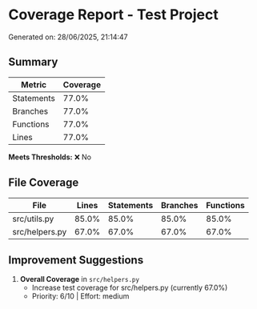 # Coverage Report - Test Project

Generated on: 28/06/2025, 21:14:47

## Summary

| Metric | Coverage |
|--------|----------|
| Statements | 77.0% |
| Branches | 77.0% |
| Functions | 77.0% |
| Lines | 77.0% |

**Meets Thresholds:** ❌ No

## File Coverage

| File | Lines | Statements | Branches | Functions |
|------|-------|------------|----------|-----------|
| src/utils.py | 85.0% | 85.0% | 85.0% | 85.0% |
| src/helpers.py | 67.0% | 67.0% | 67.0% | 67.0% |

## Improvement Suggestions

1. **Overall Coverage** in `src/helpers.py`
   - Increase test coverage for src/helpers.py (currently 67.0%)
   - Priority: 6/10 | Effort: medium

